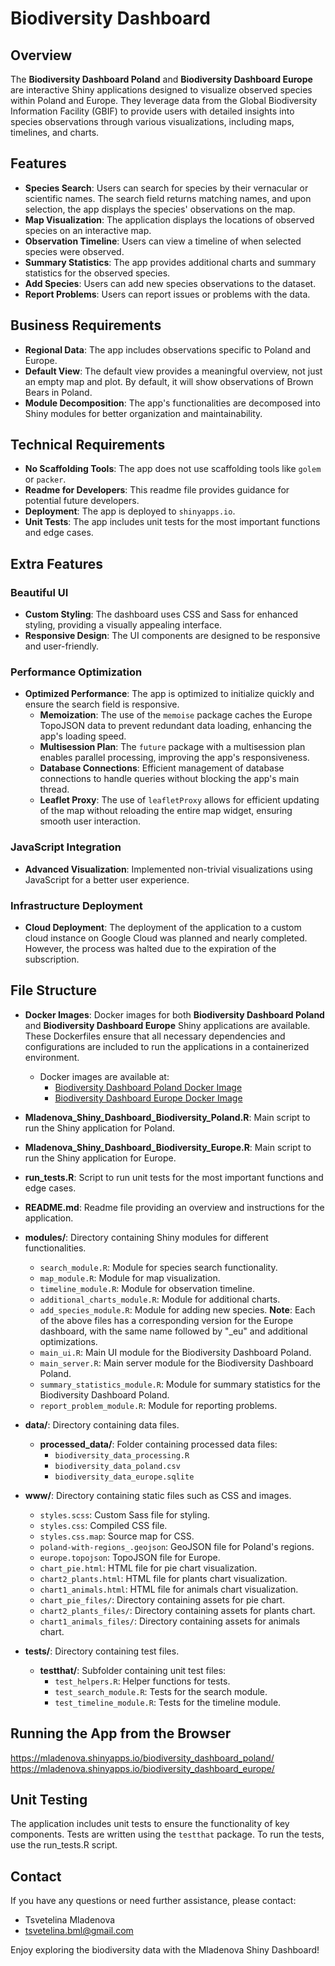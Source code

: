 # Biodiversity Dashboard

## Overview

The **Biodiversity Dashboard Poland** and **Biodiversity Dashboard Europe** are interactive Shiny applications designed to visualize observed species within Poland and Europe. They leverage data from the Global Biodiversity Information Facility (GBIF) to provide users with detailed insights into species observations through various visualizations, including maps, timelines, and charts.

## Features

- **Species Search**: Users can search for species by their vernacular or scientific names. The search field returns matching names, and upon selection, the app displays the species' observations on the map.
- **Map Visualization**: The application displays the locations of observed species on an interactive map.
- **Observation Timeline**: Users can view a timeline of when selected species were observed.
- **Summary Statistics**: The app provides additional charts and summary statistics for the observed species.
- **Add Species**: Users can add new species observations to the dataset.
- **Report Problems**: Users can report issues or problems with the data.

## Business Requirements

- **Regional Data**: The app includes observations specific to Poland and Europe.
- **Default View**: The default view provides a meaningful overview, not just an empty map and plot. By default, it will show observations of Brown Bears in Poland.
- **Module Decomposition**: The app's functionalities are decomposed into Shiny modules for better organization and maintainability.

## Technical Requirements

- **No Scaffolding Tools**: The app does not use scaffolding tools like `golem` or `packer`.
- **Readme for Developers**: This readme file provides guidance for potential future developers.
- **Deployment**: The app is deployed to `shinyapps.io`.
- **Unit Tests**: The app includes unit tests for the most important functions and edge cases.

## Extra Features

### Beautiful UI
- **Custom Styling**: The dashboard uses CSS and Sass for enhanced styling, providing a visually appealing interface.
- **Responsive Design**: The UI components are designed to be responsive and user-friendly.

### Performance Optimization
- **Optimized Performance**: The app is optimized to initialize quickly and ensure the search field is responsive.
  - **Memoization**: The use of the `memoise` package caches the Europe TopoJSON data to prevent redundant data loading, enhancing the app's loading speed.
  - **Multisession Plan**: The `future` package with a multisession plan enables parallel processing, improving the app's responsiveness.
  - **Database Connections**: Efficient management of database connections to handle queries without blocking the app's main thread.
  - **Leaflet Proxy**: The use of `leafletProxy` allows for efficient updating of the map without reloading the entire map widget, ensuring smooth user interaction.

### JavaScript Integration
- **Advanced Visualization**: Implemented non-trivial visualizations using JavaScript for a better user experience.

### Infrastructure Deployment
- **Cloud Deployment**: The deployment of the application to a custom cloud instance on Google Cloud was planned and nearly completed. However, the process was halted due to the expiration of the subscription.

## File Structure

- **Docker Images**: Docker images for both **Biodiversity Dashboard Poland** and **Biodiversity Dashboard Europe** Shiny applications are available. These Dockerfiles ensure that all necessary dependencies and configurations are included to run the applications in a containerized environment.
  - Docker images are available at:
    - [Biodiversity Dashboard Poland Docker Image](https://hub.docker.com/r/mladenova/shiny-polish)
    - [Biodiversity Dashboard Europe Docker Image](https://hub.docker.com/r/mladenova/shiny-europe)

- **Mladenova_Shiny_Dashboard_Biodiversity_Poland.R**: Main script to run the Shiny application for Poland.
- **Mladenova_Shiny_Dashboard_Biodiversity_Europe.R**: Main script to run the Shiny application for Europe.
- **run_tests.R**: Script to run unit tests for the most important functions and edge cases.
- **README.md**: Readme file providing an overview and instructions for the application.
- **modules/**: Directory containing Shiny modules for different functionalities.
  - `search_module.R`: Module for species search functionality.
  - `map_module.R`: Module for map visualization.
  - `timeline_module.R`: Module for observation timeline.
  - `additional_charts_module.R`: Module for additional charts.
  - `add_species_module.R`: Module for adding new species.
**Note**: Each of the above files has a corresponding version for the Europe dashboard, with the same name followed by "_eu" and additional optimizations. 
  - `main_ui.R`: Main UI module for the Biodiversity Dashboard Poland.
  - `main_server.R`: Main server module for the Biodiversity Dashboard Poland.
  - `summary_statistics_module.R`: Module for summary statistics for the Biodiversity Dashboard Poland.
  - `report_problem_module.R`: Module for reporting problems.
- **data/**: Directory containing data files.
  - **processed_data/**: Folder containing processed data files:
    - `biodiversity_data_processing.R`
    - `biodiversity_data_poland.csv`
    - `biodiversity_data_europe.sqlite`
- **www/**: Directory containing static files such as CSS and images.
  - `styles.scss`: Custom Sass file for styling.
  - `styles.css`: Compiled CSS file.
  - `styles.css.map`: Source map for CSS.
  - `poland-with-regions_.geojson`: GeoJSON file for Poland's regions.
  - `europe.topojson`: TopoJSON file for Europe.
  - `chart_pie.html`: HTML file for pie chart visualization.
  - `chart2_plants.html`: HTML file for plants chart visualization.
  - `chart1_animals.html`: HTML file for animals chart visualization.
  - `chart_pie_files/`: Directory containing assets for pie chart.
  - `chart2_plants_files/`: Directory containing assets for plants chart.
  - `chart1_animals_files/`: Directory containing assets for animals chart.
- **tests/**: Directory containing test files.
  - **testthat/**: Subfolder containing unit test files:
    - `test_helpers.R`: Helper functions for tests.
    - `test_search_module.R`: Tests for the search module.
    - `test_timeline_module.R`: Tests for the timeline module.

## Running the App from the Browser

<https://mladenova.shinyapps.io/biodiversity_dashboard_poland/>
<https://mladenova.shinyapps.io/biodiversity_dashboard_europe/>

## Unit Testing

The application includes unit tests to ensure the functionality of key components. Tests are written using the `testthat` package. To run the tests, use the run_tests.R script.

## Contact

If you have any questions or need further assistance, please contact:

- Tsvetelina Mladenova
- tsvetelina.bml@gmail.com

Enjoy exploring the biodiversity data with the Mladenova Shiny Dashboard!
